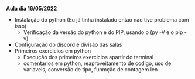 **Aula dia 16/05/2022**

- Instalação do python (Eu já tinha instalado entao nao tive problema com isso)
    - Verificação da versão do python e do PIP, usando o (py -V e o pip -v)
- Configuração do discord e divisão das salas  
- Primeiros exercicios em python
    - Execução dos primeiros exercicios apartir do terminal
    - comentarios em python, reaproveitamento de codigo, uso de variaveis, conversão de tipo, funmção de contagem len